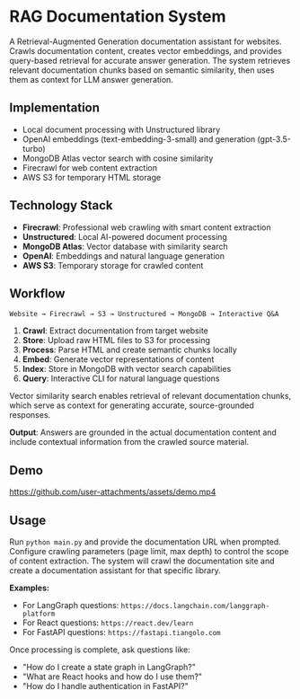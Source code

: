 # RAG Documentation System

A Retrieval-Augmented Generation documentation assistant for websites. Crawls documentation content, creates vector embeddings, and provides query-based retrieval for accurate answer generation. The system retrieves relevant documentation chunks based on semantic similarity, then uses them as context for LLM answer generation.

## Implementation

- Local document processing with Unstructured library
- OpenAI embeddings (text-embedding-3-small) and generation (gpt-3.5-turbo)
- MongoDB Atlas vector search with cosine similarity
- Firecrawl for web content extraction
- AWS S3 for temporary HTML storage

## Technology Stack

- **Firecrawl**: Professional web crawling with smart content extraction
- **Unstructured**: Local AI-powered document processing
- **MongoDB Atlas**: Vector database with similarity search
- **OpenAI**: Embeddings and natural language generation
- **AWS S3**: Temporary storage for crawled content

## Workflow

```
Website → Firecrawl → S3 → Unstructured → MongoDB → Interactive Q&A
```

1. **Crawl**: Extract documentation from target website
2. **Store**: Upload raw HTML files to S3 for processing
3. **Process**: Parse HTML and create semantic chunks locally
4. **Embed**: Generate vector representations of content
5. **Index**: Store in MongoDB with vector search capabilities
6. **Query**: Interactive CLI for natural language questions

Vector similarity search enables retrieval of relevant documentation chunks, which serve as context for generating accurate, source-grounded responses.

**Output**: Answers are grounded in the actual documentation content and include contextual information from the crawled source material.

## Demo

https://github.com/user-attachments/assets/demo.mp4

## Usage

Run `python main.py` and provide the documentation URL when prompted. Configure crawling parameters (page limit, max depth) to control the scope of content extraction. The system will crawl the documentation site and create a documentation assistant for that specific library.

**Examples:**
- For LangGraph questions: `https://docs.langchain.com/langgraph-platform`
- For React questions: `https://react.dev/learn`
- For FastAPI questions: `https://fastapi.tiangolo.com`

Once processing is complete, ask questions like:
- "How do I create a state graph in LangGraph?"
- "What are React hooks and how do I use them?"
- "How do I handle authentication in FastAPI?"